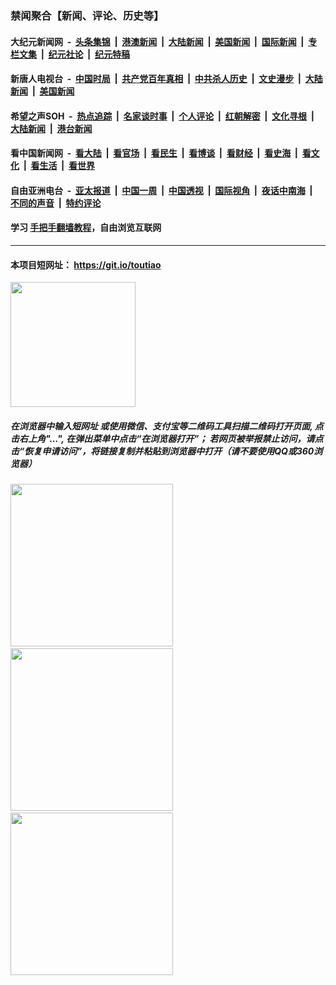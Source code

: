 ### 禁闻聚合【新闻、评论、历史等】

#### 大纪元新闻网 &nbsp;-&nbsp; [头条集锦](indexes/E头条集锦.md?t=02072111) &nbsp;|&nbsp; [港澳新闻](indexes/E港澳新闻.md?t=02072111)  &nbsp;|&nbsp; [大陆新闻](indexes/E大陆新闻.md?t=02072111) &nbsp;|&nbsp; [美国新闻](indexes/E美国新闻.md?t=02072111) &nbsp;|&nbsp; [国际新闻](indexes/E国际新闻.md?t=02072111) &nbsp;|&nbsp; [专栏文集](indexes/E专栏文集.md?t=02072111) &nbsp;|&nbsp; [纪元社论](indexes/E纪元社论.md?t=02072111) &nbsp;|&nbsp; [纪元特稿](indexes/E纪元特稿.md?t=02072111) 

#### 新唐人电视台 &nbsp;-&nbsp; [中国时局](indexes/N中国时局.md?t=02072111) &nbsp;|&nbsp; [共产党百年真相](indexes/N共产党百年真相.md?t=02072111) &nbsp;|&nbsp; [中共杀人历史](indexes/N中共杀人历史.md?t=02072111) &nbsp;|&nbsp; [文史漫步](indexes/N文史漫步.md?t=02072111) &nbsp;|&nbsp; [大陆新闻](indexes/N大陆新闻.md?t=02072111) &nbsp;|&nbsp; [美国新闻](indexes/N美国新闻.md?t=02072111)

#### 希望之声SOH &nbsp;-&nbsp; [热点追踪](indexes/H热点追踪.md?t=02072111) &nbsp;|&nbsp; [名家谈时事](indexes/H名家谈时事.md?t=02072111) &nbsp;|&nbsp; [个人评论](indexes/H个人评论.md?t=02072111)  &nbsp;|&nbsp; [红朝解密](indexes/H红朝解密.md?t=02072111) &nbsp;|&nbsp; [文化寻根](indexes/H文化寻根.md?t=02072111) &nbsp;|&nbsp; [大陆新闻](indexes/H大陆新闻.md?t=02072111) &nbsp;|&nbsp; [港台新闻](indexes/H港台新闻.md?t=02072111)

#### 看中国新闻网 &nbsp;-&nbsp; [看大陆](indexes/S看大陆.md?t=02072111) &nbsp;|&nbsp; [看官场](indexes/S看官场.md?t=02072111) &nbsp;|&nbsp; [看民生](indexes/S看民生.md?t=02072111)  &nbsp;|&nbsp; [看博谈](indexes/S看博谈.md?t=02072111) &nbsp;|&nbsp; [看财经](indexes/S看财经.md?t=02072111) &nbsp;|&nbsp; [看史海](indexes/S看史海.md?t=02072111) &nbsp;|&nbsp; [看文化](indexes/S看文化.md?t=02072111) &nbsp;|&nbsp; [看生活](indexes/S看生活.md?t=02072111) &nbsp;|&nbsp; [看世界](indexes/S看世界.md?t=02072111)

#### 自由亚洲电台 &nbsp;-&nbsp; [亚太报道](indexes/R亚太报道.md?t=02072111) &nbsp;|&nbsp; [中国一周](indexes/R中国一周.md?t=02072111) &nbsp;|&nbsp; [中国透视](indexes/R中国透视.md?t=02072111)  &nbsp;|&nbsp; [国际视角](indexes/R国际视角.md?t=02072111) &nbsp;|&nbsp; [夜话中南海](indexes/R夜话中南海.md?t=02072111) &nbsp;|&nbsp; [不同的声音](indexes/R不同的声音.md?t=02072111) &nbsp;|&nbsp; [特约评论](indexes/R特约评论.md?t=02072111)

#### 学习 [手把手翻墙教程](https://github.com/gfw-breaker/guides/wiki)，自由浏览互联网

----

#### 本项目短网址： https://git.io/toutiao
<img src="https://raw.githubusercontent.com/gfw-breaker/banned-news/master/scripts/img/qr.png" width="200px"/>  

##### 在浏览器中输入短网址 或使用微信、支付宝等二维码工具扫描二维码打开页面, 点击右上角"...", 在弹出菜单中点击“在浏览器打开”； 若网页被举报禁止访问，请点击“恢复申请访问”，将链接复制并粘贴到浏览器中打开（请不要使用QQ或360浏览器）

<img src="https://raw.githubusercontent.com/gfw-breaker/banned-news/master/scripts/img/1.png" width="260px"/> &nbsp; <img src="https://raw.githubusercontent.com/gfw-breaker/banned-news/master/scripts/img/2.png" width="260px"/> &nbsp; <img src="https://raw.githubusercontent.com/gfw-breaker/banned-news/master/scripts/img/3.png" width="260px"/>
